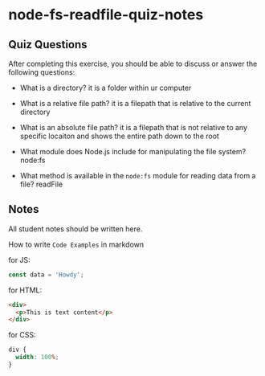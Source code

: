 # node-fs-readfile-quiz-notes

## Quiz Questions

After completing this exercise, you should be able to discuss or answer the following questions:

- What is a directory?
  it is a folder within ur computer

- What is a relative file path?
  it is a filepath that is relative to the current directory

- What is an absolute file path?
  it is a filepath that is not relative to any specific locaiton and shows the entire path down to the root

- What module does Node.js include for manipulating the file system?
  node:fs

- What method is available in the `node:fs` module for reading data from a file?
  readFile

## Notes

All student notes should be written here.

How to write `Code Examples` in markdown

for JS:

```javascript
const data = 'Howdy';
```

for HTML:

```html
<div>
  <p>This is text content</p>
</div>
```

for CSS:

```css
div {
  width: 100%;
}
```
